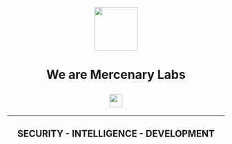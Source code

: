 <div id="header" align="center">

  <img src="https://media.giphy.com/media/YRMb6dd7zprS00JdGZ/giphy.gif" width="100"/>

</div>

<div align="center" >

   <img src="https://komarev.com/ghpvc/?username=MercenaryLabs&style=flat-square&color=red" alt=""/>
   
  
</div>


<h1 align="center" style="font-color: #FF0000;">

  We are Mercenary Labs

  <img src="https://media.giphy.com/media/KzJkzjggfGN5Py6nkT/giphy.gif" width="30px"/>

</h1>

---
<div align="center">
   <h2>SECURITY - INTELLIGENCE - DEVELOPMENT</h2>
</div>

